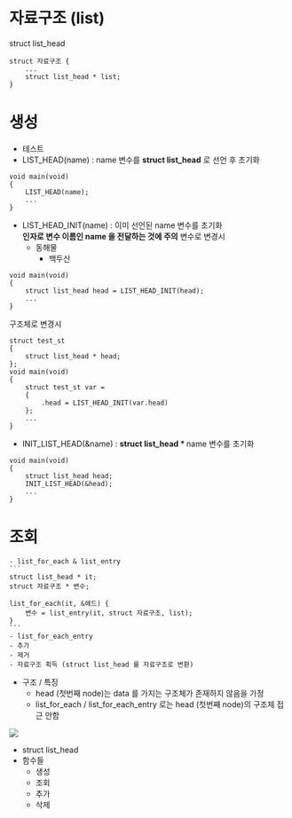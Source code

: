 # 자료구조 (list)

struct list_head

```
struct 자료구조 {
    ...
    struct list_head * list;
}
```

# 생성
- 테스트
- LIST_HEAD(name) : name 변수를 <b>struct list_head</b> 로 선언 후 초기화
```
void main(void)
{
    LIST_HEAD(name);
    ...
}
```
- LIST_HEAD_INIT(name) : 이미 선언된 name 변수를 초기화<br>
<b>인자로 변수 이름인 name 을 전달하는 것에 주의</b>
변수로 변경시
    - 동해물
        - 백두산
```
void main(void)
{
    struct list_head head = LIST_HEAD_INIT(head);
    ...
}
```
구조체로 변경시
```
struct test_st
{
    struct list_head * head;
};
void main(void)
{
    struct test_st var =
    {
        .head = LIST_HEAD_INIT(var.head)
    };
    ...
}
```
- INIT_LIST_HEAD(&name) : <b>struct list_head * </b> name 변수를 초기화
```
void main(void)
{
    struct list_head head;
    INIT_LIST_HEAD(&head);
    ...
}
```

# 조회

    - list_for_each & list_entry
    ```
    struct list_head * it;
    struct 자료구조 * 변수;

    list_for_each(it, &헤드) {
        변수 = list_entry(it, struct 자료구조, list);
    }
    ```
    - list_for_each_entry
    - 추가
    - 제거
    - 자료구조 획득 (struct list_head 를 자료구조로 변환)




- 구조 / 특징
    - head (첫번째 node)는 data 를 가지는 구조체가 존재하지 않음을 가정
    - list_for_each / list_for_each_entry 로는 head (첫번째 node)의 구조체 접근 안함

<img src="list_head.png"/>

- struct list_head
- 함수들
    - 생성
    - 조회
    - 추가
    - 삭제
